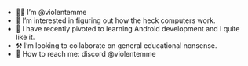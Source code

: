 - 👋🏻 I’m @violentemme
- 🌚 I’m interested in figuring out how the heck computers work.
- 🧠 I have recently pivoted to learning Android development and I quite like it.
- ⚒ I’m looking to collaborate on general educational nonsense.
- 🧭 How to reach me: discord @violentemme 

<!---
violentemme/violentemme is a ✨ special ✨ repository because its `README.md` (this file) appears on your GitHub profile.
You can click the Preview link to take a look at your changes.
--->
